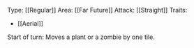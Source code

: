 Type: [[Regular]]
Area: [[Far Future]]
Attack: [[Straight]]
Traits:
- [[Aerial]]

Start of turn: Moves a plant or a zombie by one tile.